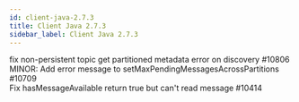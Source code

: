 ```yaml
---
id: client-java-2.7.3
title: Client Java 2.7.3 
sidebar_label: Client Java 2.7.3 
---
```


fix non-persistent topic get partitioned metadata error on discovery #10806  
MINOR: Add error message to setMaxPendingMessagesAcrossPartitions #10709  
Fix hasMessageAvailable return true but can't read message #10414  

